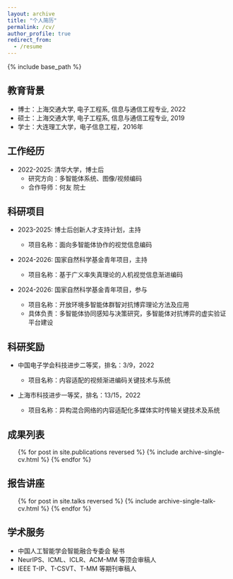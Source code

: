 ```yaml
---
layout: archive
title: "个人简历"
permalink: /cv/
author_profile: true
redirect_from:
  - /resume
---
```


{% include base_path %}

教育背景
-----
* 博士：上海交通大学, 电子工程系, 信息与通信工程专业, 2022
* 硕士：上海交通大学, 电子工程系, 信息与通信工程专业, 2019
* 学士：大连理工大学，电子信息工程，2016年

工作经历
-----
* 2022-2025: 清华大学，博士后
  * 研究方向：多智能体系统、图像/视频编码
  * 合作导师：何友 院士

科研项目
-----
* 2023-2025: 博士后创新人才支持计划，主持
  * 项目名称：面向多智能体协作的视觉信息编码

* 2024-2026: 国家自然科学基金青年项目，主持
  * 项目名称：基于广义率失真理论的人机视觉信息渐进编码

* 2024-2026: 国家自然科学基金青年项目，参与
  * 项目名称：开放环境多智能体群智对抗博弈理论方法及应用
  * 具体负责：多智能体协同感知与决策研究，多智能体对抗博弈的虚实验证平台建设

科研奖励
-----
* 中国电子学会科技进步二等奖，排名：3/9，2022
  * 项目名称：内容适配的视频渐进编码关键技术与系统

* 上海市科技进步一等奖，排名：13/15，2022
  * 项目名称：异构混合网络的内容适配化多媒体实时传输关键技术及系统

成果列表
-----
  <ul>{% for post in site.publications reversed %}
    {% include archive-single-cv.html %}
  {% endfor %}</ul>
  
报告讲座
-----
  <ul>{% for post in site.talks reversed %}
    {% include archive-single-talk-cv.html  %}
  {% endfor %}</ul>
  
<!-- Teaching
======
  <ul>{% for post in site.teaching reversed %}
    {% include archive-single-cv.html %}
  {% endfor %}</ul> -->
  
学术服务
-----
* 中国人工智能学会智能融合专委会 秘书
* NeurIPS、ICML、ICLR、ACM-MM 等顶会审稿人
* IEEE T-IP、T-CSVT、T-MM 等期刊审稿人
